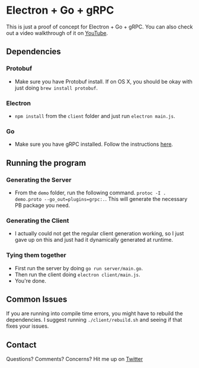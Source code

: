 # Electron + Go + gRPC
This is just a proof of concept for Electron + Go + gRPC. You can also check out
a video walkthrough of it on [YouTube](https://www.youtube.com/watch?v=jl2M1SfsoWk).

## Dependencies

### Protobuf
- Make sure you have Protobuf install. If on OS X, you should be okay with just
   doing `brew install protobuf`.

### Electron
- `npm install` from the `client` folder and just run `electron main.js`.

###  Go
- Make sure you have gRPC installed. Follow the instructions
   [here](https://github.com/grpc/grpc-go).

## Running the program

### Generating the Server
- From the `demo` folder, run the following command. `protoc -I . demo.proto
   --go_out=plugins=grpc:.`. This will generate the necessary PB package you
   need.

### Generating the Client
- I actually could not get the regular client generation working, so I just
   gave up on this and just had it dynamically generated at runtime.


### Tying them together
- First run the server by doing `go run server/main.go`.
- Then run the client doing `electron client/main.js`.
- You're done.

## Common Issues
If you are running into compile time errors, you might have to rebuild the
dependencies. I suggest running `./client/rebuild.sh` and seeing if that fixes
your issues.

## Contact
Questions? Comments? Concerns? Hit me up on
[Twitter](https://twitter.com/kwuchu)
